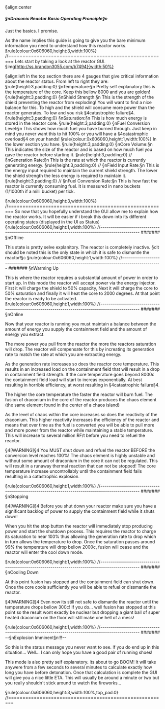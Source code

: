 §align:center
##### §nDraconic Reactor Basic Operating Pronciple§n
Just the basics. I promise.

As the name implies this guide is going to give you the bare minimum information you need to understand how this reactor works.
§rule{colour:0x606060,height:3,width:100%}
//========================================================
Lets start by taking a look at the reactor GUI.
§img[http://ss.brandon3055.com/b7494]{width:50%}

§align:left
In the top section there are 4 gauges that give critical information about the reactor status. From left to right they are: 
§rule{height:3,padding:0}
§nTemperature:§n Pretty self explanatory this is the temperature of the core. Keep this bellow 8000 and you are golden!
§rule{height:3,padding:0}
§nShield Strength:§n This is the strength of the shield preventing the reactor from exploding! You will want to find a nice balance for this. To high and the shield will consume more power than the reactor generates. To low and you risk §4catastrophic faliure§4.
§rule{height:3,padding:0}
§nSaturation:§n This is how much energy is stored in the reactor core.
§rule{height:3,padding:0}
§nFuel Conversion Level:§n This shows how much fuel you have burned through. Just keep in mind you never want this to hit 100% or you will have a §4catastrophic overload§4 on your hands!
§rule{colour:0x606060,height:1,width:100%}
In the lower section you have.
§rule{height:3,padding:0}
§nCore Volume:§n This indicates the size of the reactor and is based on how much fuel you gave the reactor before starting it. 
§rule{height:3,padding:0}
//
§nGeneration Rate:§n This is the rate at which the reactor is currently generating energy.
§rule{height:3,padding:0}
//
§nField Input Rate:§n This is the energy input required to maintain the current shield strength. The lower the shield strength the less energy is required to maintain it.
§rule{height:3,padding:0}
//
§nFuel Conversion Rate:§n This is how fast the reactor is currently consuming fuel. It is measured in nano buckets (1/1000th if a milli bucket) per tick.

§rule{colour:0x606060,height:3,width:100%}
//========================================================
So now that you hopefully understand the GUI allow me to explain how the reactor works. It will be easier if i break this down into its different operating states (displayed in the UI as Status)
§rule{colour:0x606060,height:1,width:100%}
//--------------------------------------------------------------------------------------------------
####### §nOffline

This state is pretty selve explanitory. The reactor is completely inactive. §cIt should be noted this is the only state in which it is safe to dismantle the reactor!§c
§rule{colour:0x606060,height:1,width:100%}
//--------------------------------------------------------------------------------------------------
####### §nWarming Up

This is where the reactor requires a substantial amount of power in order to start up. In this mode the reactor will accept power via the energy injector. First it will charge the shield to 50% capacity, Next it will charge the core to 50% saturation and finally it will heat the core to 2000 degrees. At that point the reactor is ready to be activated.
§rule{colour:0x606060,height:1,width:100%}
//--------------------------------------------------------------------------------------------------
####### §nOnline

Now that your reactor is running you must maintain a balance between the amount of energy you supply the containment field and the amount of energy you extract.

The more power you pull from the reactor the more the reactors saturation will drop. The reactor will compensate for this by increating its generation rate to match the rate at which you are extracting energy.

As the generation rate increases so does the reactor core temperature. This results in an increased load on the containment field that will result in a drop in containment field strength. If the core temperature goes beyond 8000c the containment field load will start to increas exponentially. At best resulting in horrible efficiency, at worst resulting in §4catastrophic failure§4.

The higher the core temperature the faster the reactor will burn fuel. The fusion of draconium in the core of the reactor produces the chaos element (the same element found in the center of a chaos island) 

As the level of chaos within the core increases so does the reactivity of the draconium. This higher reactivity increases the efficiency of the reactor and means that over time as the fuel is converted you will be able to pull more and more power from the reactor while maintaining a stable temperature. This will increase to several million RF/t before you need to refuel the reactor.

§4[WARNING]§4 You MUST shut down and refuel the reactor BEFORE the conversion level reaches 100%! The chaos element is highly unstable and without some amount of draconium in the core it can not be regulated. This will result in a runaway thermal reaction that can not be stopped! The core temperature increase uncontrollably until the containment field fails resulting in a catastrophic explosion.

§rule{colour:0x606060,height:1,width:100%}
//-------------------------------------------------------------------------------------------------- 
####### §nStopping

§4[WARNING]§4 Before you shut down your reactor make sure you have a significant backlog of power to supply the containment field while it shuts down!

When you hit the stop button the reactor will immediately stop producing power and start the shutdown process. This requires the reactor to charge its saturation to near 100% thus allowing the generation rate to drop which in turn allows the temperature to drop. Once the saturation passes around 99% the temperature will drop bellow 2000c, fusion will cease and the reactor will enter the cool down mode. 

§rule{colour:0x606060,height:1,width:100%}
//-------------------------------------------------------------------------------------------------- 
####### §nCooling Down

At this point fusion has stopped and the containment field can shut down. Once the core cools sufficiently you will be able to refuel or dissmantle the reactor.

§4[WARNING]§4 Even now its still not safe to dismantle the reactor until the temperature drops bellow 300c! If you do... well fusion has stopped at this point so the result wont exactly be nuclear but dropping a giant ball of super heated draconium on the floor will still make one hell of a mess!

§rule{colour:0x606060,height:1,width:100%}
//-------------------------------------------------------------------------------------------------- 
####### --§nExplosion Imminent§n!!!--

So this is the status message you never want to see. If you do end up in this situation... Well... I can only hope you have a good pair of running shoes!

This mode is also pretty self explanatory. Its about to go BOOM! It will take anywere from a few seconds to several minutes to calculate exactly how long you have before detonation. Once that calculation is complete the GUI will give you a nice little ETA. This will usually be around a minute or two but you really shouldn't stick around to watch the fireworks...

§rule{colour:0x606060,height:3,width:100%,top_pad:0}
//========================================================

